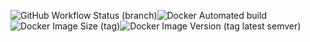 <img alt="GitHub Workflow Status (branch)" src="https://img.shields.io/github/workflow/status/amsidhmicroservice/spring-boot-hello-world/Gradle_Docker_GKE_Build_And_Deployment/master"><img alt="Docker Automated build" src="https://img.shields.io/docker/automated/amsidhmicroservice/spring-boot-hello-world"><img alt="Docker Image Size (tag)" src="https://img.shields.io/docker/image-size/amsidhmicroservice/spring-boot-hello-world/latest"><img alt="Docker Image Version (tag latest semver)" src="https://img.shields.io/docker/v/amsidhmicroservice/spring-boot-hello-world/latest">
